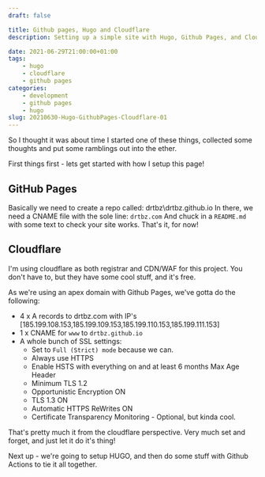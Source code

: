 ```yaml
---
draft: false

title: Github pages, Hugo and Cloudflare
description: Setting up a simple site with Hugo, Github Pages, and Cloudflare

date: 2021-06-29T21:00:00+01:00
tags: 
    - hugo
    - cloudflare
    - github pages
categories:
    - development
    - github pages
    - hugo
slug: 20210630-Hugo-GithubPages-Cloudflare-01
---
```

So I thought it was about time I started one of these things, collected some thoughts and put some ramblings out into the ether.

First things first - lets get started with how I setup this page!

## GitHub Pages
Basically we need to create a repo called: drtbz\drtbz.github.io
In there, we need a CNAME file with the sole line: `drtbz.com`
And chuck in a `README.md` with some text to check your site works.
That's it, for now!

## Cloudflare
I'm using cloudflare as both registrar and CDN/WAF for this project. You don't have to, but they have some cool stuff, and it's free.

As we're using an apex domain with Github Pages, we've gotta do the following:
 - 4 x A records to drtbz.com with IP's [185.199.108.153,185.199.109.153,185.199.110.153,185.199.111.153]
 - 1 x CNAME for `www` to `drtbz.github.io`
 - A whole bunch of SSL settings:
    - Set to `Full (Strict) mode` because we can.
    - Always use HTTPS
    - Enable HSTS with everything on and at least 6 months Max Age Header
    - Minimum TLS 1.2
    - Opportunistic Encryption ON
    - TLS 1.3 ON
    - Automatic HTTPS ReWrites ON
    - Certificate Transparency Monitoring - Optional, but kinda cool.

That's pretty much it from the cloudflare perspective. Very much set and forget, and just let it do it's thing!

Next up - we're going to setup HUGO, and then do some stuff with Github Actions to tie it all together.

